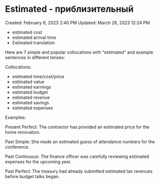# Estimated - приблизительный

Created: February 6, 2023 2:40 PM
Updated: March 26, 2023 12:24 PM

- estimated cost
- estimated arrival time
- Estimated translation

Here are 7 simple and popular collocations with "estimated" and example sentences in different tenses:

Collocations:

- estimated time/cost/price
- estimated value 
- estimated earnings 
- estimated budget
- estimated revenue
- estimated savings
- estimated expenses

Examples:

Present Perfect: 
The contractor has provided an estimated price for the home renovation.  

Past Simple: 
She made an estimated guess of attendance numbers for the conference.

Past Continuous:
The finance officer was carefully reviewing estimated expenses for the upcoming year.  

Past Perfect: 
The treasury had already submitted estimated tax revenues before budget talks began.